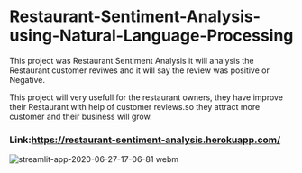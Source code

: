 # Restaurant-Sentiment-Analysis-using-Natural-Language-Processing

This project was Restaurant Sentiment Analysis it will analysis the  Restaurant customer reviwes and it will say the review was positive or Negative.

This project will very usefull for the restaurant owners, they have improve their Restaurant with help of customer reviews.so they attract more customer and 
their business will grow.

 ### Link:https://restaurant-sentiment-analysis.herokuapp.com/

![streamlit-app-2020-06-27-17-06-81 webm](https://user-images.githubusercontent.com/46066018/85922403-94dcd500-b8a0-11ea-8fc5-2184a713b953.gif)
